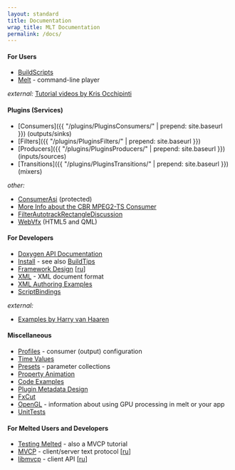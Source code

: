 ```yaml
---
layout: standard
title: Documentation
wrap_title: MLT Documentation
permalink: /docs/
---
```


#### For Users
* [BuildScripts](buildscripts)
* [Melt](mltmelt) - command-line player

*external:* [Tutorial
videos by Kris Occhipinti](https://www.youtube.com/playlist?list=PLcUid3OP_4OWC-GJ6KfHK7dIK_yRKKn0e)

#### Plugins (Services)
* [Consumers]({{ "/plugins/PluginsConsumers/" | prepend: site.baseurl }}) (outputs/sinks)
* [Filters]({{ "/plugins/PluginsFilters/" | prepend: site.baseurl }})
* [Producers]({{ "/plugins/PluginsProducers/" | prepend: site.baseurl }}) (inputs/sources)
* [Transitions]({{ "/plugins/PluginsTransitions/" | prepend: site.baseurl }}) (mixers)

*other:*

  * [ConsumerAsi](ConsumerAsi) (protected)
  * [More Info about the CBR MPEG2-TS Consumer](ConsumerCbrtsMore)
  * [FilterAutotrackRectangleDiscussion](FilterAutotrackRectangleDiscussion)
  * [WebVfx](http://www.mltframework.org/doxygen/webvfx/) (HTML5 and QML)

#### For Developers
* [Doxygen API Documentation](/doxygen/annotated.html)
* [Install](install) - see also [BuildTips](buildtips)
* [Framework Design](framework) [[ru](ruframework)]
* [XML](mltxml) - XML document format
* [XML Authoring Examples](authoringexamples)
* [ScriptBindings](scriptbindings)

*external:*

  * [Examples by Harry van Haaren](https://github.com/harryhaaren/mltutorial)

#### Miscellaneous
* [Profiles](profiles) - consumer (output)
configuration
* [Time Values](http://mltframework.blogspot.com/2012/04/time-properties.html)
* [Presets](presets) - parameter collections
* [Property Animation](propertyanimation)
* [Code Examples](codeexamples)
* [Plugin Metadata Design](metadatarequirements)
* [FxCut](fxcut)
* [OpenGL](opengl) - information about using GPU processing in melt or your app
* [UnitTests](unittests)

#### For Melted Users and Developers
* [Testing Melted](testing) - also a MVCP tutorial
* [MVCP](mvcp) - client/server text protocol [[ru](RuDvcp)]
* [libmvcp](libmvcp) - client API [[ru](RuValerie)]
